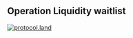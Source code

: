 ## Operation Liquidity waitlist

[![protocol.land](https://arweave.net/eZp8gOeR8Yl_cyH9jJToaCrt2He1PHr0pR4o-mHbEcY)](https://protocol.land/#/repository/00bc33e9-c37b-44c7-90d4-46e1371e6fd0)
